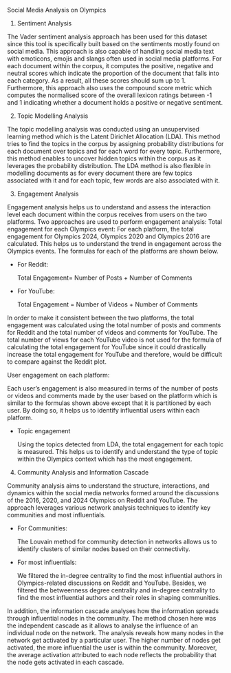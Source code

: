 Social Media Analysis on Olympics

1. Sentiment Analysis

The Vader sentiment analysis approach has been used for this dataset since this tool is specifically built based on the sentiments mostly found on social media. This approach is also capable of handling social media text with emoticons, emojis and slangs often used in social media platforms. For each document within the corpus, it computes the positive, negative and neutral scores which indicate the proportion of the document that falls into each category. As a result, all these scores should sum up to 1. Furthermore, this approach also uses the compound score metric which computes the normalised score of the overall lexicon ratings between -1 and 1 indicating whether a document holds a positive or negative sentiment.

2. Topic Modelling Analysis

The topic modelling analysis was conducted using an unsupervised learning method which is the Latent Dirichlet Allocation (LDA). This method tries to find the topics in the corpus by assigning probability distributions for each document over topics and for each word for every topic. Furthermore, this method enables to uncover hidden topics within the corpus as it leverages the probability distribution. The LDA method is also flexible in modelling documents as for every document there are few topics associated with it and for each topic, few words are also associated with it. 

3. Engagement Analysis

Engagement analysis helps us to understand and assess the interaction level each document within the corpus receives from users on the two platforms. Two approaches are used to perform engagement analysis:
Total engagement for each Olympics event:
For each platform, the total engagement for Olympics 2024, Olympics 2020 and Olympics 2016 are calculated. This helps us to understand the trend in engagement across the Olympics events. The formulas for each of the platforms are shown below.

- For Reddit:

  Total Engagement= Number of Posts + Number of Comments

- For YouTube:

  Total Engagement = Number of Videos + Number of Comments

In order to make it consistent between the two platforms, the total engagement was calculated using the total number of posts and comments for Reddit and the total number of videos and comments for YouTube. The total number of views for each YouTube video is not used for the formula of calculating the total engagement for YouTube since it could drastically increase the total engagement for YouTube and therefore, would be difficult to compare against the Reddit plot.  

User engagement on each platform:

Each user’s engagement is also measured in terms of the number of posts or videos and comments made by the user based on the platform which is similar to the formulas shown above except that it is partitioned by each user. By doing so, it helps us to identify influential users within each platform. 

- Topic engagement

  Using the topics detected from LDA, the total engagement for each topic is measured. This helps us to identify and understand the type of topic within the Olympics context which has the most engagement. 

4. Community Analysis and Information Cascade

Community analysis aims to understand the structure, interactions, and dynamics within the social media networks formed around the discussions of the 2016, 2020, and 2024 Olympics on Reddit and YouTube. The approach leverages various    network analysis techniques to identify key communities and most influentials.

- For Communities:

  The Louvain method for community detection in networks allows us to identify clusters of similar nodes based on their connectivity. 

- For most influentials:

  We filtered the in-degree centrality to find the most influential authors in Olympics-related discussions on Reddit and YouTube. Besides, we filtered the betweenness degree centrality and in-degree centrality to find the most influential authors and their roles in shaping communities.

In addition, the information cascade analyses how the information spreads through influential nodes in the community. The method chosen here was the independent cascade as it allows to analyse the influence of an individual node on the network. The analysis reveals how many nodes in the network get activated by a particular user. The higher number of nodes get activated, the more influential the user is within the community. Moreover, the average activation attributed to each node reflects the probability that the node gets activated in each cascade.

